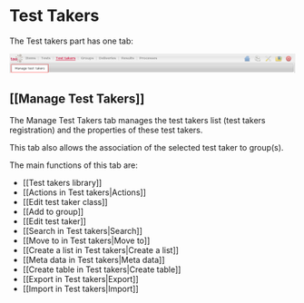 <!--
author:
    - 'Jérôme Bogaerts'
created_at: '2011-03-11 15:48:20'
updated_at: '2013-03-13 13:40:27'
tags:
    - 'User Guide'
-->

Test Takers
===========

The Test takers part has one tab:

![](../resources/testtakers-tab.png)

[[Manage Test Takers]]
----------------------

The Manage Test Takers tab manages the test takers list (test takers registration) and the properties of these test takers.<br/>

This tab also allows the association of the selected test taker to group(s).

The main functions of this tab are:

-   [[Test takers library]]
-   [[Actions in Test takers|Actions]]
-   [[Edit test taker class]]
-   [[Add to group]]
-   [[Edit test taker]]
-   [[Search in Test takers|Search]]
-   [[Move to in Test takers|Move to]]
-   [[Create a list in Test takers|Create a list]]
-   [[Meta data in Test takers|Meta data]]
-   [[Create table in Test takers|Create table]]
-   [[Export in Test takers|Export]]
-   [[Import in Test takers|Import]]


